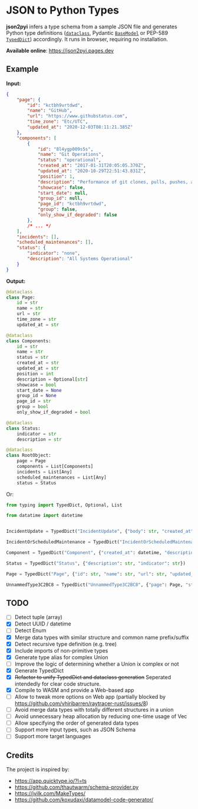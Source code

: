 # JSON to Python Types
**json2pyi** infers a type schema from a sample JSON file and generates Python type definitions ([`dataclass`](https://docs.python.org/3/library/dataclasses.html), Pydantic [`BaseModel`](https://pydantic-docs.helpmanual.io/usage/models/) or PEP-589 [`TypedDict`](https://www.python.org/dev/peps/pep-0589/)) accordingly. It runs in browser, requiring no installation.

<!--Even though the project is still an MVP, it is expected to be stable & usable as a Web app. Please do not hesitate to raise an issue if you find any problems.-->

__Available online__: https://json2pyi.pages.dev

## Example
**Input:**
```json
{
    "page": {
        "id": "kctbh9vrtdwd",
        "name": "GitHub",
        "url": "https://www.githubstatus.com",
        "time_zone": "Etc/UTC",
        "updated_at": "2020-12-03T08:11:21.385Z"
    },
    "components": [
        {
            "id": "8l4ygp009s5s",
            "name": "Git Operations",
            "status": "operational",
            "created_at": "2017-01-31T20:05:05.370Z",
            "updated_at": "2020-10-29T22:51:43.831Z",
            "position": 1,
            "description": "Performance of git clones, pulls, pushes, and associated operations",
            "showcase": false,
            "start_date": null,
            "group_id": null,
            "page_id": "kctbh9vrtdwd",
            "group": false,
            "only_show_if_degraded": false
        },
        /* ... */
    ],
    "incidents": [],
    "scheduled_maintenances": [],
    "status": {
        "indicator": "none",
        "description": "All Systems Operational"
    }
}
```

**Output:**
```python
@dataclass
class Page:
    id = str
    name = str
    url = str
    time_zone = str
    updated_at = str

@dataclass
class Components:
    id = str
    name = str
    status = str
    created_at = str
    updated_at = str
    position = int
    description = Optional[str]
    showcase = bool
    start_date = None
    group_id = None
    page_id = str
    group = bool
    only_show_if_degraded = bool

@dataclass
class Status:
    indicator = str
    description = str

@dataclass
class RootObject:
    page = Page
    components = List[Components]
    incidents = List[Any]
    scheduled_maintenances = List[Any]
    status = Status
```

Or:

```python
from typing import TypedDict, Optional, List

from datatime import datetime


IncidentUpdate = TypedDict("IncidentUpdate", {"body": str, "created_at": datetime, "display_at": datetime, "id": str, "incident_id": str, "status": str, "updated_at": datetime})

IncidentOrScheduledMaintenance = TypedDict("IncidentOrScheduledMaintenance", {"created_at": datetime, "id": str, "impact": str, "incident_updates": List[IncidentUpdate], "monitoring_at": None, "name": str, "page_id": str, "resolved_at": None, "shortlink": str, "status": str, "updated_at": datetime, "scheduled_for": Optional[datetime], "scheduled_until": Optional[datetime]})

Component = TypedDict("Component", {"created_at": datetime, "description": None, "id": str, "name": str, "page_id": str, "position": int, "status": str, "updated_at": datetime})

Status = TypedDict("Status", {"description": str, "indicator": str})

Page = TypedDict("Page", {"id": str, "name": str, "url": str, "updated_at": datetime})

UnnammedType3C2BC8 = TypedDict("UnnammedType3C2BC8", {"page": Page, "status": Status, "components": List[Component], "incidents": List[IncidentOrScheduledMaintenance], "scheduled_maintenances": List[IncidentOrScheduledMaintenance]})
```

## TODO
- [ ] Detect tuple (array)
- [x] Detect UUID / datetime
- [ ] Detect Enum
- [x] Merge data types with similar structure and common name prefix/suffix
- [x] Detect recursive type definition (e.g. tree) 
- [x] Include imports of non-primitive types
- [x] Generate type alias for complex Union
- [ ] Improve the logic of determining whether a Union ix complex or not
- [x] Generate TypedDict
- [x] <del>Refactor to unify TypedDict and dataclass generation</del> Seperated intendedly for clear code structure.
- [x] Compile to WASM and provide a Web-based app
- [ ] Allow to tweak more options on Web app (partially blocked by https://github.com/vhiribarren/raytracer-rust/issues/8) 
- [ ] Avoid merge data types with totally different structures in a union
- [ ] Avoid unnecessary heap allocation by reducing one-time usage of Vec 
- [ ] Allow specifying the order of generated data types 
- [ ] Support more input types, such as JSON Schema
- [ ] Support more target languages

## Credits
The project is inspired by: 
- https://app.quicktype.io/?l=ts
- https://github.com/thautwarm/schema-provider.py
- https://jvilk.com/MakeTypes/
- https://github.com/koxudaxi/datamodel-code-generator/
